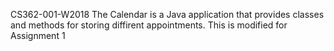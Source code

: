 CS362-001-W2018
The Calendar is a Java application that provides classes and methods for storing diffirent appointments.
This is modified for Assignment 1
